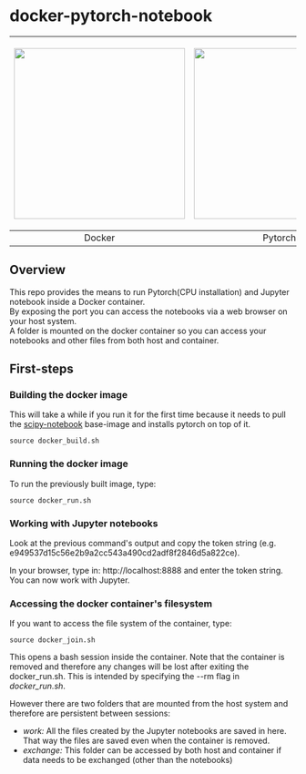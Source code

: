 # docker-pytorch-notebook



| <p><img width="300" src="https://upload.wikimedia.org/wikipedia/commons/7/79/Docker_%28container_engine%29_logo.png" /></p> | <p><img width="300" src="https://upload.wikimedia.org/wikipedia/commons/9/96/Pytorch_logo.png" /></p> | <p><img width="300" src="https://upload.wikimedia.org/wikipedia/commons/thumb/3/38/Jupyter_logo.svg/250px-Jupyter_logo.svg.png" /></p> |
|:-------------------------:|:-------------------------:|:-------------------------:|
|           Docker          |          Pytorch          | Jupyter notebook          |



## Overview
This repo provides the means to run Pytorch(CPU installation) and Jupyter notebook inside a Docker container.  
By exposing the port you can access the notebooks via a web browser on your host system.  
A folder is mounted on the docker container so you can access your notebooks and other files from both host and container.

## First-steps
### Building the docker image
This will take a while if you run it for the first time because it needs to pull the [scipy-notebook](https://hub.docker.com/r/jupyter/scipy-notebook) base-image and installs pytorch on top of it.
```
source docker_build.sh
```
### Running the docker image 
To run the previously built image, type:
```
source docker_run.sh
```

### Working with Jupyter notebooks
Look at the previous command's output and copy the token string (e.g. e949537d15c56e2b9a2cc543a490cd2adf8f2846d5a822ce).

In your browser, type in: http://localhost:8888 and enter the token string. You can now work with Jupyter.

### Accessing the docker container's filesystem
If you want to access the file system of the container, type:
```
source docker_join.sh
```
This opens a bash session inside the container. Note that the container is removed and therefore any changes will be lost after exiting the docker_run.sh. This is intended by specifying the --rm flag in *docker_run.sh*. 

However there are two folders that are mounted from the host system and therefore are persistent between sessions:
* *work:* All the files created by the Jupyter notebooks are saved in here. That way the files are saved even when the container is removed.
* *exchange:* This folder can be accessed by both host and container if data needs to be exchanged (other than the notebooks)
